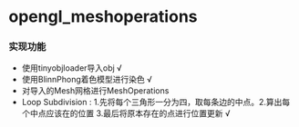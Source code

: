 # opengl_meshoperations

### 实现功能

- 使用tinyobjloader导入obj √
- 使用BlinnPhong着色模型进行染色 √
- 对导入的Mesh网格进行MeshOperations 
- Loop Subdivision : 1.先将每个三角形一分为四，取每条边的中点。2.算出每个中点应该在的位置 3.最后将原本存在的点进行位置更新 √
